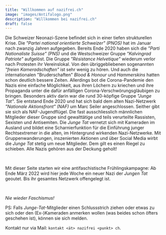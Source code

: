 ```yaml
---
title: "Willkommen auf nazifrei.ch"
image: "images/Antifalogo.png"
description: "Willkommen bei nazifrei.ch"
draft: false
---
```


Die Schweizer Neonazi-Szene befindet sich in einer tiefen strukturellen Krise. Die _"Partei national orientierte Schweizer" (PNOS)_ hat im Januar nach zwanzig Jahren aufgegeben. Bereits Ende 2020 haben sich die _"Parti Nationaliste Suisse" (PNS)_ und die Westschweizer Gruppe _"Kalvingrad Patriote"_ aufgelöst. Die Gruppe _"Résistance Helvetique"_ wiederum verlor nach Protesten ihr Vereinslokal. Von den übriggebliebenen sogenannten _"freien Kameradschaften"_ ist sehr wenig zu hören. Und auch die internationalen "Bruderschaften" _Blood & Honour_ und _Hammerskins_ hatten schon deutlich bessere Zeiten. Allerdings bot die Corona-Pandemie den Nazis eine einfache Möglichkeit, aus ihren Löchern zu kriechen und ihre Propaganda unter die dafür anfälligen Corona-Verschwörungsgläubigen zu bringen. Besonders aktiv darin war die rund 30-köpfige Gruppe _"Junge Tat"_. Sie entstand Ende 2020 und hat sich bald dem alten Nazi-Netzwerk _"Nationale Aktionsfront" (NAF)_ um Marc Seiler angeschlossen. Seither gibt sie sich als NAF-Jugendflügel. Die fast ausschliesslich männlichen Mitglieder dieser Gruppe sind gewalttätige und teils verurteilte Rassisten, Sexisten und Antisemiten. Die _Junge Tat_ vernetzt sich mit Kameraden im Ausland und bildet eine Scharnierfunktion für die Einführung junger Rechtsextremer in die alten, im Hintergrund wirkenden Nazi-Netzwerke. Mit Gruppenwanderungen, inszenierten Aktionen und über Social Media wirbt die _Junge Tat_ stetig um neue Mitglieder. Dem gilt es einen Riegel zu schieben. Alle Nazis gehören aus der Deckung geholt!

<br>

Mit dieser Seite starten wir eine antifaschistische Frühlingskampagne: Ab Ende März 2022 wird hier jede Woche ein neuer Nazi der _Jungen Tat_ geoutet. Bis ihr gesamtes Netzwerk offengelegt ist.

<br>

*Nie wieder Faschismus!*

PS: Falls _Junge-Tat_-Mitglieder einen Schlussstrich ziehen oder etwas zu sich oder den (Ex-)Kameraden anmerken wollen (was beides schon öfters geschehen ist), können sie sich melden.

Kontakt nur via Mail: `kontakt <ät> nazifrei <punkt> ch`.